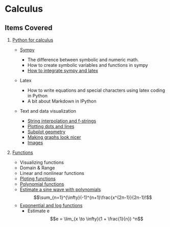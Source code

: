 # Calculus

## Items Covered
1. [Python for calculus](https://github.com/dennismwagiru/machine-learning/tree/main/calculus/python-intro)
   
    - [Sympy](https://github.com/dennismwagiru/machine-learning/blob/main/calculus/python-intro/sympy.ipynb)
        - The difference between symbolic and numeric math.
        - How to create symbolic variables and functions in sympy
        - [How to integrate sympy and latex](https://github.com/dennismwagiru/machine-learning/blob/main/calculus/python-intro/sympy-2.ipynb)

    - Latex
        - How to write equations and special characters using latex coding in Python
        - A bit about Markdown in IPython

    - Text and data visualization
        - [String interpolation and f-strings](https://github.com/dennismwagiru/machine-learning/blob/main/calculus/python-intro/String%20interpolation%20and%20f-strings.ipynb)
        - [Plotting dots and lines](https://github.com/dennismwagiru/machine-learning/blob/main/calculus/python-intro/Plotting%20dots%20and%20lines.ipynb)
        - [Subplot geometry](https://github.com/dennismwagiru/machine-learning/blob/main/calculus/python-intro/Plotting%20dots%20and%20lines.ipynb)
        - [Making graphs look nicer](https://github.com/dennismwagiru/machine-learning/blob/main/calculus/python-intro/Plotting%20dots%20and%20lines.ipynb)
        - [Images](https://github.com/dennismwagiru/machine-learning/blob/main/calculus/python-intro/Plotting%20dots%20and%20lines.ipynb)

2. [Functions](https://github.com/dennismwagiru/machine-learning/tree/main/calculus/python-intro)

    - Visualizing functions
    - Domain & Range
    - Linear and nonlinear functions
    - [Ploting functions](https://github.com/dennismwagiru/machine-learning/blob/main/calculus/functions/ploting-functions.ipynb) 
    - [Polynomial functions](https://github.com/dennismwagiru/machine-learning/blob/main/calculus/functions/polynomials.ipynb) 
    - [Estimate a sine wave with polynomials](https://github.com/dennismwagiru/machine-learning/blob/main/calculus/functions/estimate-sine-wave.ipynb)
    $$\sum_{n=1}^{\infty}(-1)^{n+1}\frac{x^{2n-1}}{2n-1}!$$
    - [Exponential and log functions](https://github.com/dennismwagiru/machine-learning/blob/main/calculus/functions/exponential-and-log-functions.ipynb)
        - Estimate e
    $$e = \lim_{x \to \infty}(1 + \frac{1}{n}) ^n$$